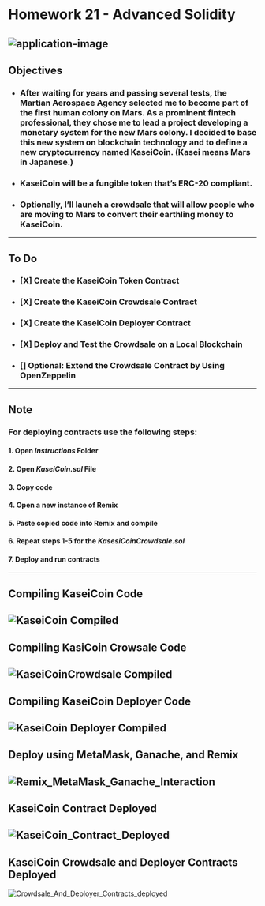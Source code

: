 # Homework 21 - Advanced Solidity
![application-image](https://user-images.githubusercontent.com/95944553/167314558-cd77f3de-3c61-4b9c-b3c1-6a9b8866036e.png)
---
## Objectives
- ### After waiting for years and passing several tests, the Martian Aerospace Agency selected me to become part of the first human colony on Mars. As a prominent fintech professional, they chose me to lead a project developing a monetary system for the new Mars colony. I decided to base this new system on blockchain technology and to define a new cryptocurrency named **KaseiCoin**. (Kasei means Mars in Japanese.)

- ### **KaseiCoin** will be a fungible token that’s ERC-20 compliant.

- ### Optionally, I’ll launch a crowdsale that will allow people who are moving to Mars to convert their earthling money to **KaseiCoin**.

---

## To Do
- ### [X] Create the KaseiCoin Token Contract

- ### [X] Create the KaseiCoin Crowdsale Contract

- ### [X] Create the KaseiCoin Deployer Contract

- ### [X] Deploy and Test the Crowdsale on a Local Blockchain

- ### [] Optional: Extend the Crowdsale Contract by Using OpenZeppelin

---

## Note
### **For deploying contracts use the following steps:**
#### 1. Open *Instructions* Folder
#### 2. Open *KaseiCoin.sol* File
#### 3. Copy code
#### 4. Open a new instance of Remix
#### 5. Paste copied code into Remix and compile
#### 6. Repeat steps 1-5 for the *KasesiCoinCrowdsale.sol*
#### 7. Deploy and run contracts

---
## Compiling KaseiCoin Code
![KaseiCoin Compiled](https://user-images.githubusercontent.com/95944553/169193388-16347a6d-7a9d-45ff-9254-e3c0527fa6e1.png)
---
## Compiling KasiCoin Crowsale Code
![KaseiCoinCrowdsale Compiled](https://user-images.githubusercontent.com/95944553/169193459-86f2cea7-9d40-4c56-876a-b36c284b21a8.png)
---
## Compiling KaseiCoin Deployer Code
![KaseiCoin Deployer Compiled](https://user-images.githubusercontent.com/95944553/169193478-25ade10d-9342-4fc7-88b0-b4336c771b3f.png)
---
## Deploy using MetaMask, Ganache, and Remix
![Remix_MetaMask_Ganache_Interaction](https://user-images.githubusercontent.com/95944553/169193557-f0e1f29a-406f-4dd3-a606-d112671fa12b.png)
---
## KaseiCoin Contract Deployed
![KaseiCoin_Contract_Deployed](https://user-images.githubusercontent.com/95944553/169193494-69670e9f-7660-43f8-8e22-42ecc6e9a556.png)
---
## KaseiCoin Crowdsale and Deployer Contracts Deployed
![Crowdsale_And_Deployer_Contracts_deployed](https://user-images.githubusercontent.com/95944553/169193623-05050fc7-7404-42e7-a78a-4509ef4d0ccd.png)
